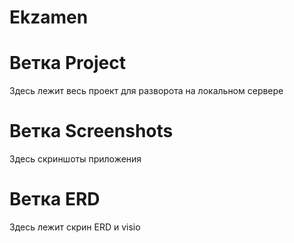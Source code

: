 # Ekzamen

# Ветка Project
Здесь лежит весь проект для разворота на локальном сервере

# Ветка Screenshots
Здесь скриншоты приложения

# Ветка ERD
Здесь лежит скрин ERD и visio
